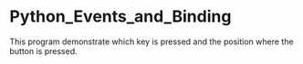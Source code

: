 # Python_Events_and_Binding
This program demonstrate which key is pressed and the position where the button is pressed.
